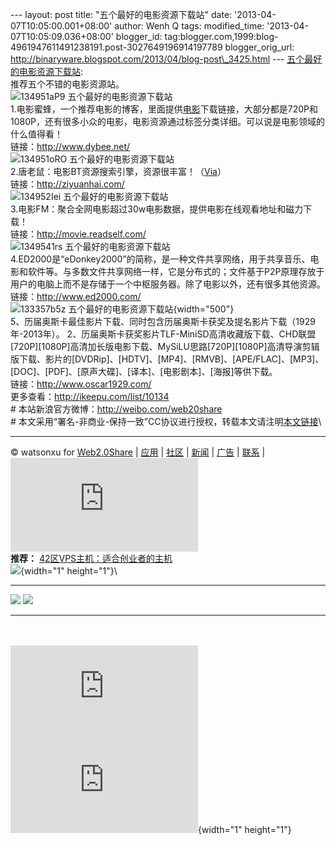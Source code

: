 --- layout: post title: "五个最好的电影资源下载站" date:
'2013-04-07T10:05:00.001+08:00' author: Wenh Q tags: modified\_time:
'2013-04-07T10:05:09.036+08:00' blogger\_id:
tag:blogger.com,1999:blog-4961947611491238191.post-3027649196914197789
blogger\_orig\_url:
http://binaryware.blogspot.com/2013/04/blog-post\_3425.html ---
[五个最好的电影资源下载站](http://web20share.feedsportal.com/c/33819/f/608508/s/2a553794/l/0L0Sweb20Ashare0N0C20A130C0A40Cfive0Emovie0Eresource0Esites0Bhtml/story01.htm):\
推荐五个不错的电影资源站。\
![134951aP9
五个最好的电影资源下载站](http://news.web20share.com/wp-content/uploads/image/2013/03/134951aP9.png "五个最好的电影资源下载站")\
1.电影蜜蜂，一个推荐电影的博客，里面提供[电影](http://www.web20share.com/tag/%E7%94%B5%E5%BD%B1)下载链接，大部分都是720P和1080P，还有很多小众的电影，电影资源通过标签分类详细。可以说是电影领域的什么值得看！\
链接：<http://www.dybee.net/>\
![134951oRO
五个最好的电影资源下载站](http://news.web20share.com/wp-content/uploads/image/2013/03/134951oRO.png "五个最好的电影资源下载站")\
2.唐老鼠：电影BT资源搜索引擎，资源很丰富！（[Via](http://www.web20share.com/2011/05/tanglaoshu.html)）\
链接：<http://ziyuanhai.com/>\
![134952Iei
五个最好的电影资源下载站](http://news.web20share.com/wp-content/uploads/image/2013/03/134952Iei.png "五个最好的电影资源下载站")\
3.电影FM：聚合全网电影超过30w电影数据，提供电影在线观看地址和磁力下载！\
链接：<http://movie.readself.com/>\
![1349541rs
五个最好的电影资源下载站](http://news.web20share.com/wp-content/uploads/image/2013/03/1349541rs.png "五个最好的电影资源下载站")\
4.ED2000是“eDonkey2000”的简称，是一种文件共享网络，用于共享音乐、电影和软件等。与多数文件共享网络一样，它是分布式的；文件基于P2P原理存放于用户的电脑上而不是存储于一个中枢服务器。除了电影以外，还有很多其他资源。\
链接：<http://www.ed2000.com/>\
![133357b5z
五个最好的电影资源下载站](http://news.web20share.com/wp-content/uploads/image/2013/03/133357b5z.gif "历届奥斯卡获奖影片下载"){width="500"}\
5、历届奥斯卡最佳影片下载、同时包含历届奥斯卡获奖及提名影片下载（1929年-2013年）。
2、历届奥斯卡获奖影片TLF-MiniSD高清收藏版下载、CHD联盟\[720P\]\[1080P\]高清加长版电影下载、MySiLU思路\[720P\]\[1080P\]高清导演剪辑版下载、影片的\[DVDRip\]、\[HDTV\]、\[MP4\]、\[RMVB\]、\[APE/FLAC\]、\[MP3\]、\[DOC\]、\[PDF\]、\[原声大碟\]、\[译本\]、\[电影剧本\]、\[海报\]等供下载。\
链接：<http://www.oscar1929.com/>\
更多查看：<http://ikeepu.com/list/10134>\
\# 本站新浪官方微博：<http://weibo.com/web20share>\
\#
本文采用“署名-非商业-保持一致”CC协议进行授权，转载本文请注明[本文链接](http://www.web20share.com/2013/04/five-movie-resource-sites.html)\

------------------------------------------------------------------------

© watsonxu for [Web2.0Share](http://www.web20share.com/) |
[应用](http://www.web20share.com/apps/) |
[社区](http://www.web20share.com/cy/) |
[新闻](http://news.web20share.com/) |
[广告](http://www.web20share.com/advertise/) |
[联系](http://www.web20share.com/contact/) |
![](http://img.tongji.linezing.com/1057731/tongji.php)\
**推荐：**
[42区VPS主机：适合创业者的主机](http://vps.42qu.com/by/10000049)\
![](http://web20share.feedsportal.com/c/33819/f/608508/s/2a553794/mf.gif){width="1"
height="1"}\
<div>

  ------------------------------------------------------------------------------------------------------------------------------------------------------------------------------------------------------------------------------------------------------------------------------------------------------------------------- ------------------------------------------------------------------------------------------------------------------------------------------------------------------------------------------------------------------------------------------------------------------------------------------------------------
  [![](http://res3.feedsportal.com/images/emailthis2.gif)](http://share.feedsportal.com/viral/sendEmail.cfm?lang=en&title=%E4%BA%94%E4%B8%AA%E6%9C%80%E5%A5%BD%E7%9A%84%E7%94%B5%E5%BD%B1%E8%B5%84%E6%BA%90%E4%B8%8B%E8%BD%BD%E7%AB%99&link=http%3A%2F%2Fwww.web20share.com%2F2013%2F04%2Ffive-movie-resource-sites.html)   [![](http://res3.feedsportal.com/images/bookmark.gif)](http://res.feedsportal.com/viral/bookmark.cfm?title=%E4%BA%94%E4%B8%AA%E6%9C%80%E5%A5%BD%E7%9A%84%E7%94%B5%E5%BD%B1%E8%B5%84%E6%BA%90%E4%B8%8B%E8%BD%BD%E7%AB%99&link=http%3A%2F%2Fwww.web20share.com%2F2013%2F04%2Ffive-movie-resource-sites.html)
  ------------------------------------------------------------------------------------------------------------------------------------------------------------------------------------------------------------------------------------------------------------------------------------------------------------------------- ------------------------------------------------------------------------------------------------------------------------------------------------------------------------------------------------------------------------------------------------------------------------------------------------------------

</div>

\
\
[![](http://da.feedsportal.com/r/161990949245/u/0/f/608508/c/33819/s/2a553794/a2.img)](http://da.feedsportal.com/r/161990949245/u/0/f/608508/c/33819/s/2a553794/a2.htm)![](http://pi.feedsportal.com/r/161990949245/u/0/f/608508/c/33819/s/2a553794/a2t.img){width="1"
height="1"}
